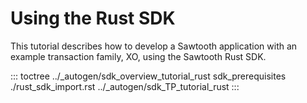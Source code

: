 # Using the Rust SDK

This tutorial describes how to develop a Sawtooth application with an
example transaction family, XO, using the Sawtooth Rust SDK.

::: toctree
../\_autogen/sdk_overview_tutorial_rust sdk_prerequisites
./rust_sdk_import.rst ../\_autogen/sdk_TP_tutorial_rust
:::

<!--
  Licensed under Creative Commons Attribution 4.0 International License
  https://creativecommons.org/licenses/by/4.0/
-->
